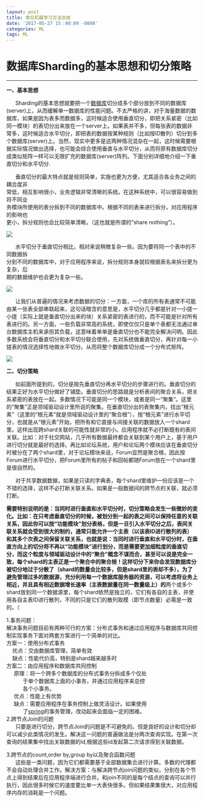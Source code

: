 ```yaml
---
layout: post
title: 常见机器学习方法总结
date: '2017-05-27 15：08:09 -0800'
categories: ML
tags: ML
---
```


# 数据库Sharding的基本思想和切分策略

---

**一、基本思想**

      Sharding的基本思想就要把一个[数据库](http://lib.csdn.net/base/mysql)切分成多个部分放到不同的数据库\(server\)上，从而缓解单一数据库的性能问题。不太严格的讲，对于海量数据的数据库，如果是因为表多而数据多，这时候适合使用垂直切分，即把关系紧密（比如同一模块）的表切分出来放在一个server上。如果表并不多，但每张表的数据非常多，这时候适合水平切分，即把表的数据按某种规则（比如按ID散列）切分到多个数据库\(server\)上。当然，现实中更多是这两种情况混杂在一起，这时候需要根据实际情况做出选择，也可能会综合使用垂直与水平切分，从而将原有数据库切分成类似矩阵一样可以无限扩充的数据库\(server\)阵列。下面分别详细地介绍一下垂直切分和水平切分.  
  
      垂直切分的最大特点就是规则简单，实施也更为方便，尤其适合各业务之间的耦合度非  
常低，相互影响很小，业务逻辑非常清晰的系统。在这种系统中，可以很容易做到将不同业  
务模块所使用的表分拆到不同的数据库中。根据不同的表来进行拆分，对应用程序的影响也  
更小，拆分规则也会比较简单清晰。（这也就是所谓的”share nothing”）。

![](http://hi.csdn.net/attachment/201101/24/0_12958577041KqK.gif)  
  
      水平切分于垂直切分相比，相对来说稍微复杂一些。因为要将同一个表中的不同数据拆  
分到不同的数据库中，对于应用程序来说，拆分规则本身就较根据表名来拆分更为复杂，后  
期的数据维护也会更为复杂一些。

![](http://hi.csdn.net/attachment/201101/24/0_1295857710BUth.gif)  
  
      让我们从普遍的情况来考虑数据的切分：一方面，一个库的所有表通常不可能由某一张表全部串联起来，这句话暗含的意思是，水平切分几乎都是针对一小搓一小搓（实际上就是垂直切分出来的块）关系紧密的表进行的，而不可能是针对所有表进行的。另一方面，一些负载非常高的系统，即使仅仅只是单个表都无法通过单台数据库主机来承担其负载，这意味着单单是垂直切分也不能完全解决问明。因此多数系统会将垂直切分和水平切分联合使用，先对系统做垂直切分，再针对每一小搓表的情况选择性地做水平切分。从而将整个数据库切分成一个分布式矩阵。

![](http://hi.csdn.net/attachment/201101/24/0_1295857852VJcX.gif)



**二、切分策略**

      如前面所提到的，切分是按先垂直切分再水平切分的步骤进行的。垂直切分的结果正好为水平切分做好了铺垫。垂直切分的思路就是分析表间的聚合关系，把关系紧密的表放在一起。多数情况下可能是同一个模块，或者是同一“聚集”。这里的“聚集”正是领域驱动设计里所说的聚集。在垂直切分出的表聚集内，找出“根元素”（这里的“根元素”就是领域驱动设计里的“聚合根”），按“根元素”进行水平切分，也就是从“根元素”开始，把所有和它直接与间接关联的数据放入一个shard里。这样出现跨shard关联的可能性就非常的小。应用程序就不必打断既有的表间关联。比如：对于社交网站，几乎所有数据最终都会关联到某个用户上，基于用户进行切分就是最好的选择。再比如论坛系统，用户和论坛两个模块应该在垂直切分时被分在了两个shard里，对于论坛模块来说，Forum显然是聚合根，因此按Forum进行水平切分，把Forum里所有的帖子和回帖都随Forum放在一个shard里是很自然的。  
  
      对于共享数据数据，如果是只读的字典表，每个shard里维护一份应该是一个不错的选择，这样不必打断关联关系。如果是一般数据间的跨节点的关联，就必须打断。

  


**需要特别说明的是：当同时进行垂直和水平切分时，切分策略会发生一些微妙的变化。比如：在只考虑垂直切分的时候，被划分到一起的表之间可以保持任意的关联关系，因此你可以按“功能模块”划分表格，但是一旦引入水平切分之后，表间关联关系就会受到很大的制约，通常只能允许一个主表（以该表ID进行散列的表）和其多个次表之间保留关联关系，也就是说：当同时进行垂直和水平切分时，在垂直方向上的切分将不再以“功能模块”进行划分，而是需要更加细粒度的垂直切分，而这个粒度与领域驱动设计中的“聚合”概念不谋而合，甚至可以说是完全一致，每个shard的主表正是一个聚合中的聚合根！这样切分下来你会发现数据库分被切分地过于分散了（shard的数量会比较多，但是shard里的表却不多），为了避免管理过多的数据源，充分利用每一个数据库服务器的资源，可以考虑将业务上相近，并且具有相近数据增长速率（主表数据量在同一数量级上）的**两个或多个shard放到同一个数据源里，每个shard依然是独立的，它们有各自的主表，并使用各自主表ID进行散列，不同的只是它们的散列取模（即节点数量）必需是一致的。（

  
1.事务问题：  
解决事务问题目前有两种可行的方案：分布式事务和通过应用程序与数据库共同控制实现事务下面对两套方案进行一个简单的对比。  
方案一：使用分布式事务  
    优点：交由数据库管理，简单有效  
    缺点：性能代价高，特别是shard越来越多时  
方案二：由应用程序和数据库共同控制  
     原理：将一个跨多个数据库的分布式事务分拆成多个仅处  
           于单个数据库上面的小事务，并通过应用程序来总控  
           各个小事务。  
     优点：性能上有优势  
     缺点：需要应用程序在事务控制上做灵活设计。如果使用    
           了[spring](http://lib.csdn.net/base/javaee)的事务管理，改动起来会面临一定的困难。  
2.跨节点Join的问题  
      只要是进行切分，跨节点Join的问题是不可避免的。但是良好的设计和切分却可以减少此类情况的发生。解决这一问题的普遍做法是分两次查询实现。在第一次查询的结果集中找出关联数据的id,根据这些id发起第二次请求得到关联数据。  
  
3.跨节点的count,order by,group by以及聚合函数问题  
      这些是一类问题，因为它们都需要基于全部数据集合进行计算。多数的代理都不会自动处理合并工作。解决方案：与解决跨节点join问题的类似，分别在各个节点上得到结果后在应用程序端进行合并。和join不同的是每个结点的查询可以并行执行，因此很多时候它的速度要比单一大表快很多。但如果结果集很大，对应用程序内存的消耗是一个问题。

